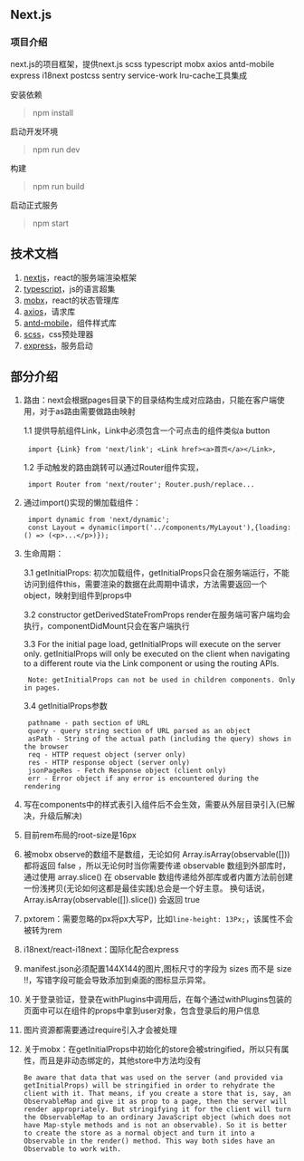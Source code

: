 ## Next.js

### 项目介绍

next.js的项目框架，提供next.js scss typescript mobx axios antd-mobile express i18next postcss sentry service-work lru-cache工具集成

安装依赖
> npm install

启动开发环境
> npm run dev

构建
> npm run build

启动正式服务
> npm start


## 技术文档

1. [nextjs](https://learnnextjs.com/)，react的服务端渲染框架
2. [typescript](https://www.tslang.cn/)，js的语言超集
3. [mobx](http://cn.mobx.js.org/)，react的状态管理库
4. [axios](https://www.kancloud.cn/yunye/axios/234845)，请求库
5. [antd-mobile](https://mobile.ant.design/index-cn)，组件样式库
6. [scss](https://www.sass.hk/)，css预处理器
7. [express](http://www.expressjs.com.cn/)，服务启动

## 部分介绍

1. 路由：next会根据pages目录下的目录结构生成对应路由，只能在客户端使用，对于as路由需要做路由映射

    1.1 提供导航组件Link，Link中必须包含一个可点击的组件类似a button
    
        import {Link} from 'next/link'; <Link href><a>首页</a></Link>,
    
    1.2 手动触发的路由跳转可以通过Router组件实现，
    
        import Router from 'next/router'; Router.push/replace...
2. 通过import()实现的懒加载组件：

        import dynamic from 'next/dynamic';
        const Layout = dynamic(import('../components/MyLayout'),{loading: () => (<p>...</p>)});

3. 生命周期：

    3.1 getInitialProps: 初次加载组件，getInitialProps只会在服务端运行，不能访问到组件this，需要渲染的数据在此周期中请求，方法需要返回一个object，映射到组件到props中
    
    3.2 constructor  getDerivedStateFromProps  render在服务端可客户端均会执行，componentDidMount只会在客户端执行
    
    3.3 For the initial page load, getInitialProps will execute on the server only. getInitialProps will only be executed on the client when navigating to a different route via the Link component or using the routing APIs.
        
        Note: getInitialProps can not be used in children components. Only in pages.
    
    3.4 getInitialProps参数
    
        pathname - path section of URL
        query - query string section of URL parsed as an object
        asPath - String of the actual path (including the query) shows in the browser
        req - HTTP request object (server only)
        res - HTTP response object (server only)
        jsonPageRes - Fetch Response object (client only)
        err - Error object if any error is encountered during the rendering
    
 4. 写在components中的样式表引入组件后不会生效，需要从外层目录引入(已解决，升级后解决)
 
 5. 目前rem布局的root-size是16px
 
 6. 被mobx observe的数组不是数组，无论如何 Array.isArray(observable([])) 都将返回 false ，所以无论何时当你需要传递 observable 数组到外部库时，通过使用 array.slice() 在 observable 数组传递给外部库或者内置方法前创建一份浅拷贝(无论如何这都是最佳实践)总会是一个好主意。 换句话说，Array.isArray(observable([]).slice()) 会返回 true
 
 7. pxtorem：需要忽略的px将px大写P，比如`line-height: 13Px;`，该属性不会被转为rem
 
 8. i18next/react-i18next：国际化配合express
 
 9. manifest.json必须配置144X144的图片,图标尺寸的字段为 sizes 而不是 size !!，写错字段可能会导致添加到桌面的图标显示异常。
 
 10. 关于登录验证，登录在withPlugins中调用后，在每个通过withPlugins包装的页面中可以在组件的props中拿到user对象，包含登录后的用户信息
 
 11. 图片资源都需要通过require引入才会被处理
 
 12. 关于mobx：在getInitialProps中初始化的store会被stringified，所以只有属性，而且是非动态绑定的，其他store中方法均没有
 
        `
        Be aware that data that was used on the server (and provided via getInitialProps) will be stringified in order to rehydrate the client with it. That means, if you create a store that is, say, an ObservableMap and give it as prop to a page, then the server will render appropriately. But stringifying it for the client will turn the ObservableMap to an ordinary JavaScript object (which does not have Map-style methods and is not an observable). So it is better to create the store as a normal object and turn it into a Observable in the render() method. This way both sides have an Observable to work with.
        `
